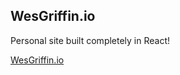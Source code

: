 ## WesGriffin.io 

Personal site built completely in React! 

[WesGriffin.io](https://wesgriffin.io)


